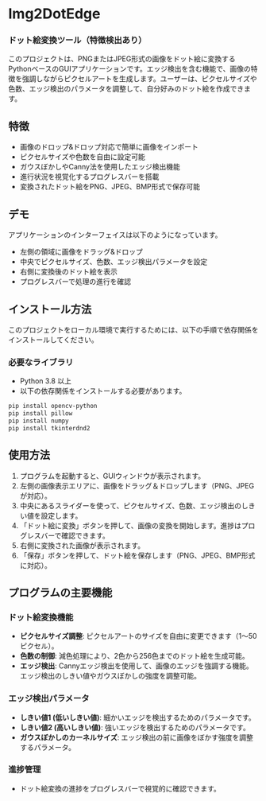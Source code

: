 
# Img2DotEdge
### ドット絵変換ツール（特徴検出あり）

このプロジェクトは、PNGまたはJPEG形式の画像をドット絵に変換するPythonベースのGUIアプリケーションです。エッジ検出を含む機能で、画像の特徴を強調しながらピクセルアートを生成します。ユーザーは、ピクセルサイズや色数、エッジ検出のパラメータを調整して、自分好みのドット絵を作成できます。

## 特徴

- 画像のドロップ&ドロップ対応で簡単に画像をインポート
- ピクセルサイズや色数を自由に設定可能
- ガウスぼかしやCanny法を使用したエッジ検出機能
- 進行状況を視覚化するプログレスバーを搭載
- 変換されたドット絵をPNG、JPEG、BMP形式で保存可能

## デモ

アプリケーションのインターフェイスは以下のようになっています。

- 左側の領域に画像をドラッグ&ドロップ
- 中央でピクセルサイズ、色数、エッジ検出パラメータを設定
- 右側に変換後のドット絵を表示
- プログレスバーで処理の進行を確認

## インストール方法

このプロジェクトをローカル環境で実行するためには、以下の手順で依存関係をインストールしてください。


### 必要なライブラリ

- Python 3.8 以上
- 以下の依存関係をインストールする必要があります。

```bash
pip install opencv-python
pip install pillow
pip install numpy
pip install tkinterdnd2
```

## 使用方法

1. プログラムを起動すると、GUIウィンドウが表示されます。
2. 左側の画像表示エリアに、画像をドラッグ＆ドロップします（PNG、JPEGが対応）。
3. 中央にあるスライダーを使って、ピクセルサイズ、色数、エッジ検出のしきい値を設定します。
4. 「ドット絵に変換」ボタンを押して、画像の変換を開始します。進捗はプログレスバーで確認できます。
5. 右側に変換された画像が表示されます。
6. 「保存」ボタンを押して、ドット絵を保存します（PNG、JPEG、BMP形式に対応）。

## プログラムの主要機能

### ドット絵変換機能
- **ピクセルサイズ調整**: ピクセルアートのサイズを自由に変更できます（1〜50ピクセル）。
- **色数の制御**: 減色処理により、2色から256色までのドット絵を生成可能。
- **エッジ検出**: Cannyエッジ検出を使用して、画像のエッジを強調する機能。エッジ検出のしきい値やガウスぼかしの強度を調整可能。

### エッジ検出パラメータ
- **しきい値1 (低いしきい値)**: 細かいエッジを検出するためのパラメータです。
- **しきい値2 (高いしきい値)**: 強いエッジを検出するためのパラメータです。
- **ガウスぼかしのカーネルサイズ**: エッジ検出の前に画像をぼかす強度を調整するパラメータ。

### 進捗管理
- ドット絵変換の進捗をプログレスバーで視覚的に確認できます。

